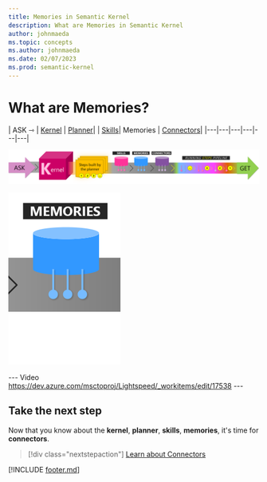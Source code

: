 ```yaml
---
title: Memories in Semantic Kernel
description: What are Memories in Semantic Kernel
author: johnmaeda
ms.topic: concepts
ms.author: johnmaeda
ms.date: 02/07/2023
ms.prod: semantic-kernel
---
```


# What are Memories?

| ASK ⇾ | [Kernel](kernel) | [Planner](planner)| | [Skills](skills)| Memories | [Connectors](Connectors)| 
|---|---|---|---|---|---|

![Journey of an ask to a get in Semantic Kernel visualized as phases as annotated immediately below](../media/fullview.png)

![](../media/memories.png)

--- Video https://dev.azure.com/msctoproj/Lightspeed/_workitems/edit/17538 ---

## Take the next step

Now that you know about the **kernel**, **planner**, **skills**, **memories**, it's time for **connectors**.

> [!div class="nextstepaction"]
> [Learn about Connectors](connectors)

[!INCLUDE [footer.md](../includes/footer.md)]
